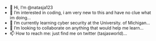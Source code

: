 - 👋 Hi, I’m @natasja123
- 👀 I’m interested in coding, i am very new to this and have no clue what im doing...
- 🌱 I’m currently learning cyber security at the University. of Michigan...
- 💞️ I’m looking to collaborate on anything that would help me learn...
- 📫 How to reach me: just find me on twitter (tasjasworld)...

<!---
natasja123/natasja123 is a ✨ special ✨ repository because its `README.md` (this file) appears on your GitHub profile.
You can click the Preview link to take a look at your changes.
--->
